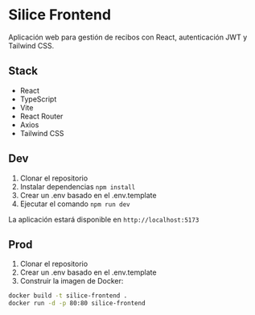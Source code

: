 # Silice Frontend

Aplicación web para gestión de recibos con React, autenticación JWT y Tailwind CSS.

## Stack

- React
- TypeScript
- Vite
- React Router
- Axios
- Tailwind CSS

## Dev

1. Clonar el repositorio
2. Instalar dependencias `npm install`
3. Crear un .env basado en el .env.template
4. Ejecutar el comando `npm run dev`

La aplicación estará disponible en `http://localhost:5173`

## Prod

1. Clonar el repositorio
2. Crear un .env basado en el .env.template
3. Construir la imagen de Docker:

```bash
docker build -t silice-frontend .
docker run -d -p 80:80 silice-frontend
```
